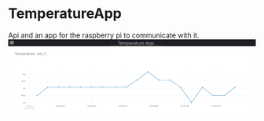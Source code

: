 # TemperatureApp
Api and an app for the raspberry pi to communicate with it.
![UI](public/media/sc.PNG)